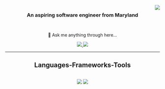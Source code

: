 <img align="right" src="https://visitor-badge.laobi.icu/badge?page_id=ixpra.ixpra" />

<h3 align="center">An aspiring software engineer from Maryland</h3>

<br/>

<div align="center">

💬 Ask me anything through here...

 </div>
 
<div align="center"> 
  <a href="mailto:okaforody000@gmail.com">
    <img src="https://img.shields.io/badge/Gmail-333333?style=for-the-badge&logo=gmail&logoColor=red" />
  </a>
  <a href="https://linkedin.com/in/oderaokafor" target="_blank">
    <img src="https://img.shields.io/badge/LinkedIn-0077B5?style=for-the-badge&logo=linkedin&logoColor=white" target="_blank" />
  </a>
</div>

 <hr/>
 
<h2 align="center"> Languages-Frameworks-Tools </h2>
<br/>
<div align="center">
    <img src="https://skillicons.dev/icons?i=react,html,css,vscode,github,git" />
    <img src="https://skillicons.dev/icons?i=nodejs,python,javascript,typescript,express,firebase,mongodb,c,java,nextjs,mysql,flask" /><br>
</div>
